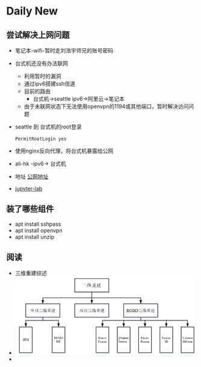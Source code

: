 # Daily New

## 尝试解决上网问题

- 笔记本-wifi-暂时走刘浩宇师兄的账号密码
- 台式机还没有办法联网
  - 利用暂时的漏洞
  - 通过ipv6搭建ssh信道
  - 目前的路由
    - 台式机->seattle ipv6->阿里云->笔记本
  - 由于未联网状态下无法使用openvpn的1194或其他端口，暂时解决访问问题
- seattle 到 台式机的root登录

  ```vim
  PermitRootLogin yes
  ```

- 使用nginx反向代理，将台式机暴露给公网
- ali-hk -ipv6-> 台式机
- 地址 [公网地址](http://ucas.lifelab.space)
- [jupyter-lab](http://ucas.lifelab.space/jupyter)

## 装了哪些组件

- apt install sshpass
- apt install openvpn
- apt install unzip

## 阅读

- 三维重建综述
- ![综述](https://raw.githubusercontent.com/FavorMylikes/hackmd-note/main/img/3edc8471faea4ec0350dd49526aac66.png)
- 